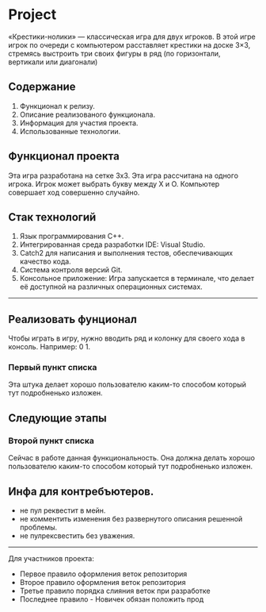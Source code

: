 # Project

«Крестики-нолики» — классическая игра для двух игроков. В этой игре  игрок по очереди c компьютером расставляет крестики на доске 3×3, стремясь выстроить три своих фигуры в ряд (по горизонтали, вертикали или диагонали)

## Содержание 

1. Функционал к релизу.
2. Описание реализованого функционала.
3. Информация для участия проекта.
4. Использованные технологии.

## Функционал проекта 

Эта игра разработана на сетке 3х3.
Эта игра рассчитана на одного игрока.
Игрок может выбрать букву между X и O.
Компьютер совершает ход совершенно случайно.

## Стак технологий

1. Язык программирования С++.
2. Интегрированная среда разработки IDE: Visual Studio.
3. Catch2 для написания и выполнения тестов, обеспечивающих качество кода.
4. Система контроля версий Git.
5. Консольное приложение: Игра запускается в терминале, что делает её доступной на различных операционных системах.

---

## Реализовать фунционал 
Чтобы играть в игру, нужно вводить ряд и колонку для своего хода в консоль. Например: 0 1.
### Первый пункт списка

Эта штука делает хорошо пользователю каким-то способом который тут подробненько изложен.

## Следующие этапы 

### Второй пункт списка

Сейчас в работе данная функциональность. Она должна делать хорошо пользователю каким-то способом который тут подробненько изложен.

## Инфа для контребъютеров.

 - не пул реквестит в мейн.
 - не комментить изменения без развернутого описания решенной проблемы.
 - не пулрексвестить без уважения.
	
--- 

Для участников проекта: 

- Первое правило оформления веток репозитория 
- Второе правило оформления веток репозитория
- Третье правило порядка слияния веток при разработке 
- Последнее правило - Новичек обязан положить прод

